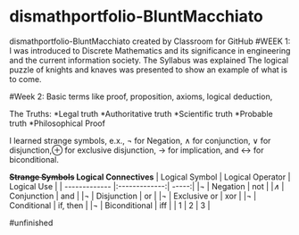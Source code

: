 # dismathportfolio-BluntMacchiato
dismathportfolio-BluntMacchiato created by Classroom for GitHub
#WEEK 1:
I was introduced to Discrete Mathematics and its significance in engineering and the current information society.
The Syllabus was explained
The logical puzzle of knights and knaves was presented to show an example of what is to come.

#Week 2:
Basic terms like proof, proposition, axioms, logical deduction, 

The Truths:
*Legal truth 
*Authoritative truth 
*Scientific truth 
*Probable truth 
*Philosophical Proof



I learned strange symbols, e.x., ¬ for Negation, ∧ for conjunction, ∨ for disjunction,⊕ for exclusive disjunction, → for implication, and ↔ for biconditional.

**~~Strange Symbols~~  Logical Connectives**
| Logical Symbol | Logical Operator |	Logical Use |
| ------------- |:-------------:| -----:|
|*¬* | Negation | not |
|*∧* | Conjunction | and |
|*¬* | Disjunction  | or |
|*¬* | Exclusive or  | xor |
|*¬* | Conditional  | if, then |
|*¬* | Biconditional  | iff |
| 1 | 2 | 3 |

#unfinished
